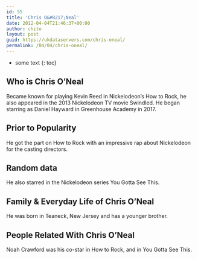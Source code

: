 ```yaml
---
id: 55
title: 'Chris O&#8217;Neal'
date: 2012-04-04T21:46:37+00:00
author: chito
layout: post
guid: https://ukdataservers.com/chris-oneal/
permalink: /04/04/chris-oneal/
---
```


* some text
{: toc}


## Who is  Chris O&#8217;Neal
                  
                  
                  
Became known for playing Kevin Reed in Nickelodeon&#8217;s How to Rock, he also appeared in the 2013 Nickelodeon TV movie Swindled. He began starring as Daniel Hayward in Greenhouse Academy in 2017.
                  
                
                
                
## Prior to Popularity 
                  
                  
                  
He got the part on How to Rock with an impressive rap about Nickelodeon for the casting directors. 
                  
                
                
                
## Random data 
                  
                  
                  
He also starred in the Nickelodeon series You Gotta See This. 
                  
                
                
                
## Family & Everyday Life of Chris O&#8217;Neal
                  
                  
                  
He was born in Teaneck, New Jersey and has a younger brother. 
                  
                
                
                
## People Related With  Chris O&#8217;Neal
                  
                  
                  
Noah Crawford was his co-star in How to Rock, and in You Gotta See This. 
                  
                
              
            
          
          
          
    
    
  
